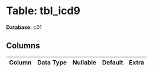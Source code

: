 # Table: tbl_icd9

**Database:** c01

## Columns

| Column | Data Type | Nullable | Default | Extra |
|--------|-----------|----------|---------|-------|
